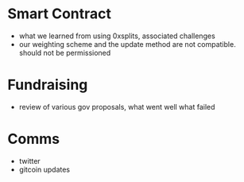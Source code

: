 # Smart Contract

- what we learned from using 0xsplits, associated challenges
- our weighting scheme and the update method are not compatible. should not be permissioned 

# Fundraising

- review of various gov proposals, what went well what failed

# Comms
 
- twitter
- gitcoin updates

